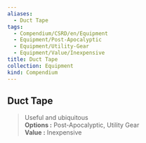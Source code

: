 ```yaml
---
aliases:
  - Duct Tape
tags:
  - Compendium/CSRD/en/Equipment
  - Equipment/Post-Apocalyptic
  - Equipment/Utility-Gear
  - Equipment/Value/Inexpensive
title: Duct Tape
collection: Equipment
kind: Compendium
---
```

## Duct Tape  
  
>Useful and ubiquitous  
> **Options :** Post-Apocalyptic, Utility Gear  
> **Value :** Inexpensive